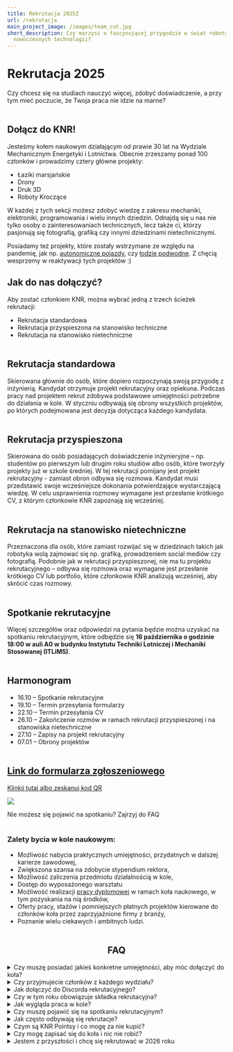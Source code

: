 ```yaml
---
title: Rekrutacja 2025Z
url: /rekrutacja
main_project_image: /images/team_cut.jpg
short_description: Czy marzysz o fascynującej przygodzie w świat robotyki i
  nowoczesnych technologii?
---
```

# Rekrutacja 2025

Czy chcesz się na studiach nauczyć więcej, zdobyć doświadczenie, a przy tym mieć poczucie, że Twoja praca nie idzie na marne?
<br></br>
## Dołącz do KNR!

Jesteśmy kołem naukowym działającym od prawie 30 lat na Wydziale Mechanicznym Energetyki i Lotnictwa. Obecnie zrzeszamy ponad 100 członków i prowadzimy cztery główne projekty:

* Łaziki marsjańskie
* Drony
* Druk 3D
* Roboty Kroczące

W każdej z tych sekcji możesz zdobyć wiedzę z zakresu mechaniki, elektroniki, programowania i wielu innych dziedzin. Odnajdą się u nas nie tylko osoby o zainteresowaniach technicznych, lecz także ci, którzy pasjonują się fotografią, grafiką czy innymi dziedzinami nietechnicznymi.

Posiadamy też projekty, które zostały wstrzymane ze względu na pandemię, jak np. [autonomiczne pojazdy](https://knr.edu.pl/project/selfie/), czy [łodzie podwodne](https://knr.edu.pl/project/okon/). Z chęcią wesprzemy w reaktywacji tych projektów :)

## Jak do nas dołączyć?

Aby zostać członkiem KNR, można wybrać jedną z trzech ścieżek rekrutacji:

* Rekrutacja standardowa
* Rekrutacja przyspieszona na stanowisko techniczne
* Rekrutacja na stanowisko nietechniczne
<br></br>
## Rekrutacja standardowa

Skierowana głównie do osób, które dopiero rozpoczynają swoją przygodę z inżynierią. Kandydat otrzymuje projekt rekrutacyjny oraz opiekuna. Podczas pracy nad projektem rekrut zdobywa podstawowe umiejętności potrzebne do działania w kole. W styczniu odbywają się obrony wszystkich projektów, po których podejmowana jest decyzja dotycząca każdego kandydata.
<br></br>
## Rekrutacja przyspieszona

Skierowana do osób posiadających doświadczenie inżynieryjne – np. studentów po pierwszym lub drugim roku studiów albo osób, które tworzyły projekty już w szkole średniej. W tej rekrutacji pomijany jest projekt rekrutacyjny - zamiast obron odbywa się rozmowa. Kandydat musi przedstawić swoje wcześniejsze dokonania potwierdzające wystarczającą wiedzę. W celu usprawnienia rozmowy wymagane jest przesłanie krótkiego CV, z którym członkowie KNR zapoznają się wcześniej.
<br></br>
## Rekrutacja na stanowisko nietechniczne

Przeznaczona dla osób, które zamiast rozwijać się w dziedzinach takich jak robotyka wolą zajmować się np. grafiką, prowadzeniem social mediów czy fotografią. Podobnie jak w rekrutacji przyspieszonej, nie ma tu projektu rekrutacyjnego – odbywa się rozmowa oraz wymagane jest przesłanie krótkiego CV lub portfolio, które członkowie KNR analizują wcześniej, aby skrócić czas rozmowy.
<br></br>
## Spotkanie rekrutacyjne

Więcej szczegółów oraz odpowiedzi na pytania będzie można uzyskać na spotkaniu rekrutacyjnym, które odbędzie się **16 października o godzinie 18:00 w auli A0 w budynku Instytutu Techniki Lotniczej i Mechaniki Stosowanej (ITLiMS)**.
<br></br>
## Harmonogram

* 16.10 – Spotkanie rekrutacyjne
* 19.10 – Termin przesyłania formularzy
* 22.10 – Termin przesyłania CV
* 26.10 – Zakończenie rozmów w ramach rekrutacji przyspieszonej i na stanowiska nietechniczne
* 27.10 – Zapisy na projekt rekrutacyjny
* 07.01 – Obrony projektów
<br></br>

## [Link do formularza zgłoszeniowego](https://wutwaw.sharepoint.com/:x:/s/KNR-ZarzdiAdministracja/ETzKfD24BONMn45mw1P1BwYBETGmjmPODO0Oa5qqkwOCHA?e=8V5hy8)
[Klinkij tutaj albo zeskanuj kod QR](https://wutwaw.sharepoint.com/:x:/s/KNR-ZarzdiAdministracja/ETzKfD24BONMn45mw1P1BwYBETGmjmPODO0Oa5qqkwOCHA?e=8V5hy8)

![](/images/djhhbb8m.jpg)

Nie możesz się pojawić na spotkaniu? Zajrzyj do FAQ 
<br></br>

### Zalety bycia w kole naukowym:
- Możliwość nabycia praktycznych umiejętności, przydatnych w dalszej karierze zawodowej,
- Zwiększona szansa na zdobycie stypendium rektora,
- Możliwość zaliczenia przedmiotu działalnością w kole,
- Dostęp do wyposażonego warsztatu
- Możliwość realizacji [pracy dyplomowej](https://wutwaw.sharepoint.com/:x:/s/KNR-ZarzdiAdministracja/ETzKfD24BONMn45mw1P1BwYBETGmjmPODO0Oa5qqkwOCHA?e=8V5hy8) w ramach koła naukowego, w tym pozyskania na nią środków,
- Oferty pracy, stażów i pomniejszych płatnych projektów kierowane do członków koła przez zaprzyjaźnione firmy z branży,
- Poznanie wielu ciekawych i ambitnych ludzi.
  <br></br>

<h2 align="center">FAQ</h2>



<div>


<details>


<summary>Czy muszę posiadać jakieś konkretne umiejętności, aby móc dołączyć do koła? </summary>


Nie, wszystkiego się nauczysz pracując z nami. Koło naukowe jest miejscem do którego przychodzisz zdobyć praktyczne umiejęszkotności. Z tego powodu najważniejsza jest pasja oraz chęć do pracy.


</details>





<details>


<summary>Czy przyjmujecie członków z każdego wydziału? </summary>


Tak, przyjmujemy członków z każdego wydziału PW. Nasze sale znajdują się w budynkach ITC i ITLiMS, więc niedaleko Gmachu Głównego PW.


</details>





<details>


<summary>Jak dołączyć do Discorda rekrutacyjnego?</summary>


Dostęp do Discorda uzyskasz dopiero po wypełnieniu ankiety rekrutacyjnej. Po jej wypełnieniu powinien wyświetlić ci się link do dołączenia.


</details>





<details>


<summary>Czy w tym roku obowiązuje składka rekrutacyjna? </summary>


Tak, wysokość składki rekrutacyjnej zostanie opublikowana na spotkaniu rekrutacyjnym. Składka ta pozwala kupić nam w sprawny sposób wszelkie rzeczy potrzebne do realizacji waszych projektów, i zapobiega dezorganizacji spowodowanej "niezdecydowanymi".


</details>





<details>


<summary>Jak wygląda praca w kole?</summary>


Sposób oraz organizacja pracy w kole zależy od projektu oraz zespołu w ramach którego pracujesz. Jeśli np. należysz do zespołu mechnaników pracujących nad łazikiem możecie mieć wspólne spotkania robocze co tydzień/dwa.


</details>





<details>


<summary>Czy muszę pojawić się na spotkaniu rekrutacyjnym?</summary>


Nie, nie musisz pojawiać się na spotkaniu rekrutacyjnym jednak jest to bardzo wskazane. Podczas tego spotkania w szczegółach poznasz nasz zespół, projekty jakie realizujemy oraz dowiesz się dokładnie jak przebiega tegoroczna rekrutacja. Oprócz tego jest to okazja na zwiedzenie naszych warsztatów, zadania nurtujących cię pytań i integracji.

Wszystkie najważniejsze informacje będą wrzucane na naszego Facebooka oraz tutaj :) 
</details>





<details>


<summary>Jak często odbywają się rekrutacje?</summary>


Rekrutacja odbywa się raz do roku, rozpoczyna się w październiku. 


</details>





<details>


<summary>Czym są KNR Pointsy i co mogę za nie kupić?</summary>


Dowiesz się na spotkaniu rekrutacyjnym...


</details>





<details>


<summary>Czy mogę zapisać się do koła i nic nie robić?</summary>


Nie :)


</details>





<details>


<summary>Jestem z przyszłości i chcę się rekrutować w 2026 roku</summary>


Wszystkie powyższe informacje dotyczą rekrutacji rozpoczętej w październiku 2025 roku. O ile co roku rekrutacje przebiegają podobnie, dokładne informacje aktualizujemy na początku października każdego roku. Cierpliwości!


</details>


</div>
